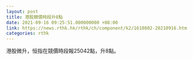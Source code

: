 ```yaml
---
layout: post
title: 港股競價時段升8點
date: 2021-09-16 09:25:51.000000000 +08:00
link: https://news.rthk.hk/rthk/ch/component/k2/1610802-20210916.htm
categories: rthk
---
```


港股微升，恒指在競價時段報25042點，升8點。
